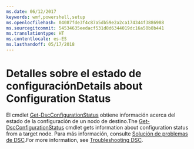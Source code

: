 ```yaml
---
ms.date: 06/12/2017
keywords: wmf,powershell,setup
ms.openlocfilehash: 04087fde3f4c87a5db59e2a2ca174344f3886988
ms.sourcegitcommit: 54534635eedacf531d8d6344019dc16a50b8b441
ms.translationtype: HT
ms.contentlocale: es-ES
ms.lasthandoff: 05/17/2018
---
```

# <a name="details-about-configuration-status"></a><span data-ttu-id="0f21e-102">Detalles sobre el estado de configuración</span><span class="sxs-lookup"><span data-stu-id="0f21e-102">Details about Configuration Status</span></span>

<span data-ttu-id="0f21e-103">El cmdlet [Get-DscConfigurationStatus](https://technet.microsoft.com/library/mt517868.aspx) obtiene información acerca del estado de la configuración de un nodo de destino.</span><span class="sxs-lookup"><span data-stu-id="0f21e-103">The [Get-DscConfigurationStatus](https://technet.microsoft.com/library/mt517868.aspx) cmdlet gets information about configuration status from a target node.</span></span>
<span data-ttu-id="0f21e-104">Para más información, consulte [Solución de problemas de DSC](https://msdn.microsoft.com/powershell/dsc/troubleshooting).</span><span class="sxs-lookup"><span data-stu-id="0f21e-104">For more information, see [Troubleshooting DSC](https://msdn.microsoft.com/powershell/dsc/troubleshooting).</span></span>
